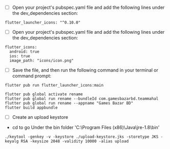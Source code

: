 - [ ] Open your project's pubspec.yaml file and add the following lines under the dev_dependencies section:
```
flutter_launcher_icons: "^0.10.0"
```

- [ ] Open your project's pubspec.yaml file and add the following lines under the dev_dependencies section:
```
flutter_icons:
  android: true
  ios: true
  image_path: "icons/icon.png"
```

- [ ] Save the file, and then run the following command in your terminal or command prompt:

```
flutter pub run flutter_launcher_icons:main
```

```
flutter pub global activate rename
flutter pub global run rename --bundleId com.gamesbazarbd.teammahal
flutter pub global run rename --appname "Games Bazar BD"
flutter build appbundle
```
- [ ] Create an upload keystore
* cd to go Under the bin folder 'C:\Program Files (x86)\Java\jre-1.8\bin'
```
./keytool -genkey -v -keystore ./upload-keystore.jks -storetype JKS -keyalg RSA -keysize 2048 -validity 10000 -alias upload
```
